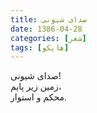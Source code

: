 ```yaml
---
title: صدای شیونی
date: 1386-04-28
categories: [شعر]
tags: [هایکو]
---
```


صدای شیونی!  
زمین زیر پایم،  
محکم و استوار.
